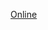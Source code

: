 [Online](https://htmlpreview.github.io/?https://raw.githubusercontent.com/jeayu/ManacherAlgorithmVisualization/master/index.html)
